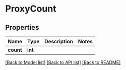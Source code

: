# ProxyCount

## Properties

Name | Type | Description | Notes
------------ | ------------- | ------------- | -------------
**count** | **int** |  | 

[[Back to Model list]](../#documentation-for-models) [[Back to API list]](../#documentation-for-api-endpoints) [[Back to README]](../)


